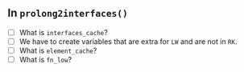 ## In `prolong2interfaces()`
- [ ] What is `interfaces_cache`?
- [ ] We have to create variables that are extra for `LW` and are not in `RK`.
- [ ] What is `element_cache`? 
- [ ] What is `fn_low`?